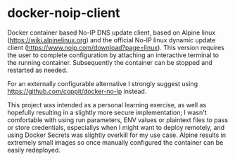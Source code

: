 # docker-noip-client

Docker container based No-IP DNS update client, based on Alpine linux (https://wiki.alpinelinux.org) and the official No-IP linux dynamic update client (https://www.noip.com/download?page=linux).
This version requires the user to complete configuration by attaching an interactive terminal to the running container.
Subsequently the container can be stopped and restarted as needed.

For an externally configurable alternative I strongly suggest using 
https://github.com/coppit/docker-no-ip instead.

This project was intended as a personal learning exercise, as well as hopefully resulting in a slightly more secure implementation; 
I wasn't comfortable with using run parameters, ENV values or plaintext files to pass or store credentials, especiallys when I might want to deploy remotely, and using Docker Secrets was slightly overkill for my use case.
Alpine results in extremely small images so once manually configured the container can be easily redeployed.
